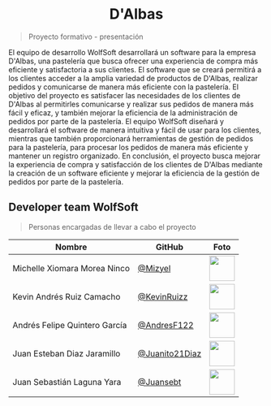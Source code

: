 <h1 align="center"> D'Albas </h1>

> Proyecto formativo - presentación

<p> El equipo de desarrollo WolfSoft desarrollará un software para la empresa D'Albas, una pastelería que busca ofrecer una experiencia de compra más eficiente y satisfactoria a sus clientes. El software que se creará permitirá a los clientes acceder a la amplia variedad de productos de D'Albas, realizar pedidos y comunicarse de manera más eficiente con la pastelería. El objetivo del proyecto es satisfacer las necesidades de los clientes de D'Albas al permitirles comunicarse y realizar sus pedidos de manera más fácil y eficaz, y también mejorar la eficiencia de la administración de pedidos por parte de la pastelería. El equipo WolfSoft diseñará y desarrollará el software de manera intuitiva y fácil de usar para los clientes, mientras que también proporcionará herramientas de gestión de pedidos para la pastelería, para procesar los pedidos de manera más eficiente y mantener un registro organizado. En conclusión, el proyecto busca mejorar la experiencia de compra y satisfacción de los clientes de D'Albas mediante la creación de un software eficiente y mejorar la eficiencia de la gestión de pedidos por parte de la pastelería. </p>

## Developer team WolfSoft

> Personas encargadas de llevar a cabo el proyecto

| Nombre | GitHub | Foto |
|--------|--------|------|
| Michelle Xiomara Morea Ninco | [@Mizyel](https://github.com/Mizyel) | <img src="https://github.com/Mizyel.png" width="50" height="50"> |
| Kevin Andrés Ruiz Camacho | [@KevinRuizz](https://github.com/KevinRuizz) | <img src="https://github.com/KevinRuizz.png" width="50" height="50"> |
| Andrés Felipe Quintero García | [@AndresF122](https://github.com/AndresF122) | <img src="https://github.com/AndresF122.png" width="50" height="50"> |
| Juan Esteban Diaz Jaramillo | [@Juanito21Diaz](https://github.com/Juanito21Diaz) | <img src="https://github.com/Juanito21Diaz.png" width="50" height="50"> |
| Juan Sebastián Laguna Yara | [@Juansebt](https://github.com/Juansebt) | <img src="https://github.com/Juansebt.png" width="50" height="50"> |


